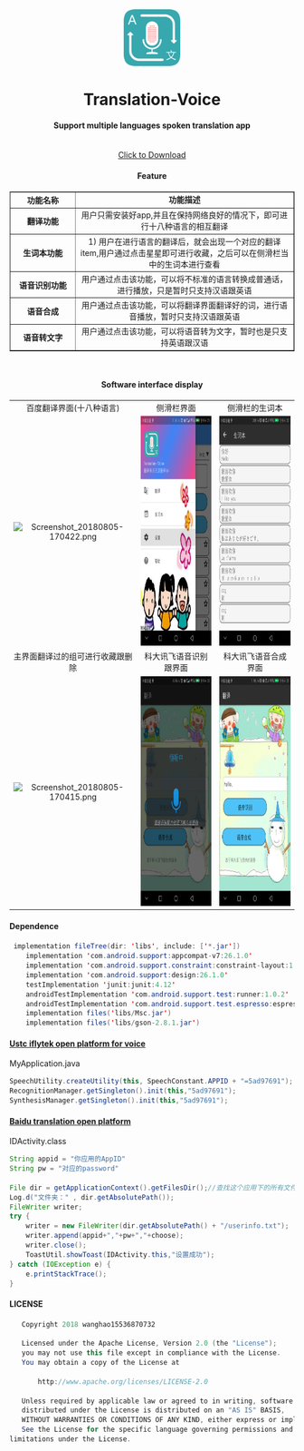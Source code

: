 <div align="center">
<img src="https://github.com/wanghao15536870732/Translation-Voice/blob/master/logo_t.png" height="100px" width="100px"/>
 
<h1>  Translation-Voice</h1>

#### Support multiple languages spoken translation app
<br />
<a href="https://github.com/wanghao15536870732/Translation-Voice/blob/master/app-release.apk?raw=true">Click to Download</a>

<br />

#### Feature 

<table border="1px solid green" style="border-collapse: collapse" cellpadding="15">
        <tr>
            <th width="100px">功能名称</th>
            <td align="center"><strong>功能描述</strong></td>
        </tr>
        <tr>
            <th>翻译功能</th>
            <td align="center">用户只需安装好app,并且在保持网络良好的情况下，即可进行十八种语言的相互翻译</td>
        </tr>
        <tr>
            <th>生词本功能</th>
            <td align="center">1) 用户在进行语言的翻译后，就会出现一个对应的翻译item,用户通过点击星星即可进行收藏，之后可以在侧滑栏当中的生词本进行查看
        </tr>
        <tr>
            <th>语音识别功能</th>
            <td align="center">用户通过点击该功能，可以将不标准的语言转换成普通话，进行播放，只是暂时只支持汉语跟英语</td>
        </tr>
        <tr>
            <th>语音合成</th>
            <td align="center">用户通过点击该功能，可以将翻译界面翻译好的词，进行语音播放，暂时只支持汉语跟英语</td>
        </tr>
        <tr>
             <th>语音转文字</th>
            <td align="center">用户通过点击该功能，可以将语音转为文字，暂时也是只支持英语跟汉语</td>
        </tr>
        <tr>
            
</table>

<br />

</div>

<div align="center">

#### Software interface display
||||
|:--:|:--:|:--:|
|百度翻译界面(十八种语言)|侧滑栏界面|侧滑栏的生词本|
|![Screenshot_20180805-170422.png](https://upload-images.jianshu.io/upload_images/9140378-c9d2a4ba02ab625f.png?imageMogr2/auto-orient/strip%7CimageView2/2/w/250)|<div align=center><img width="250" height="405" src="https://github.com/wanghao15536870732/Translation-Voice/blob/master/picture/Screenshot_20180712-162101.png"/>|<div align=center><img width="250" height="405" src="https://github.com/wanghao15536870732/Translation-Voice/blob/master/picture/Screenshot_20180712-162237.png"/></div>|
|主界面翻译过的组可进行收藏跟删除|科大讯飞语音识别跟界面|科大讯飞语音合成界面|
|![Screenshot_20180805-170415.png](https://upload-images.jianshu.io/upload_images/9140378-ed116e6bc4feac16.png?imageMogr2/auto-orient/strip%7CimageView2/2/w/250) |<div align=center><img width="250" height="405" src="https://github.com/wanghao15536870732/Translation-Voice/blob/master/picture/Screenshot_20180712-162224.png"/></div> | <div align=center><img width="250" height="405" src="https://github.com/wanghao15536870732/Translation-Voice/blob/master/picture/Screenshot_20180712-162231.png"/></div>|
 
 </div>
 
 
#### Dependence
```java
 implementation fileTree(dir: 'libs', include: ['*.jar'])
    implementation 'com.android.support:appcompat-v7:26.1.0'
    implementation 'com.android.support.constraint:constraint-layout:1.1.0'
    implementation 'com.android.support:design:26.1.0'
    testImplementation 'junit:junit:4.12'
    androidTestImplementation 'com.android.support.test:runner:1.0.2'
    androidTestImplementation 'com.android.support.test.espresso:espresso-core:3.0.2'
    implementation files('libs/Msc.jar')
    implementation files('libs/gson-2.8.1.jar')
 ```
 #### [Ustc iflytek open platform for voice](http://www.xfyun.cn/)
 
 MyApplication.java
 ```java
SpeechUtility.createUtility(this, SpeechConstant.APPID + "=5ad97691");
RecognitionManager.getSingleton().init(this,"5ad97691");
SynthesisManager.getSingleton().init(this,"5ad97691");
 ```
 #### [Baidu translation open platform](https://fanyi-api.baidu.com/api/trans/product/index)
 
 IDActivity.class
 ```java
 String appid = "你应用的AppID"
 String pw = "对应的password"

 File dir = getApplicationContext().getFilesDir();//查找这个应用下的所有文件所在的目录
 Log.d("文件夹：" , dir.getAbsolutePath());
 FileWriter writer;
 try {
     writer = new FileWriter(dir.getAbsolutePath() + "/userinfo.txt");
     writer.append(appid+","+pw+","+choose);
     writer.close();
     ToastUtil.showToast(IDActivity.this,"设置成功");
 } catch (IOException e) {
     e.printStackTrace();
 }
 ```
#### LICENSE
```java
   Copyright 2018 wanghao15536870732

   Licensed under the Apache License, Version 2.0 (the "License");
   you may not use this file except in compliance with the License.
   You may obtain a copy of the License at

       http://www.apache.org/licenses/LICENSE-2.0

   Unless required by applicable law or agreed to in writing, software
   distributed under the License is distributed on an "AS IS" BASIS,
   WITHOUT WARRANTIES OR CONDITIONS OF ANY KIND, either express or implied.
   See the License for the specific language governing permissions and
limitations under the License.
```
